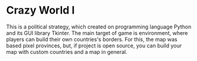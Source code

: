 # Crazy World I
This is a political strategy, which created on programming language Python and its GUI library Tkinter. The main target of game is environment, where players can build their own countries's borders. For this, the map was based pixel provinces, but, if project is open source, you can build your map with custom countries and a map in general.
